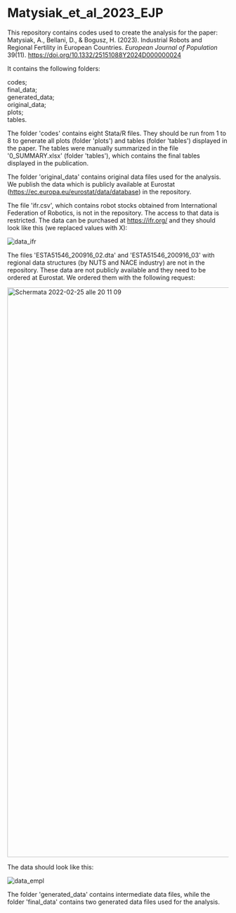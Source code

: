 # Matysiak_et_al_2023_EJP

This repository contains codes used to create the analysis for the paper:
Matysiak, A., Bellani, D., & Bogusz, H. (2023). Industrial Robots and Regional Fertility in European Countries. *European Journal of Population* 39(11). https://doi.org/10.1332/25151088Y2024D000000024

It contains the following folders:

codes;\
final_data;\
generated_data;\
original_data;\
plots;\
tables.

The folder 'codes' contains eight Stata/R files. They should be run from 1 to 8 to generate all plots (folder 'plots') and tables (folder 'tables') displayed in the paper. The tables were manually summarized in the file '0_SUMMARY.xlsx' (folder 'tables'), which contains the final tables displayed in the publication.

The folder 'original_data' contains original data files used for the analysis. We publish the data which is publicly available at Eurostat (https://ec.europa.eu/eurostat/data/database) in the repository.

The file 'ifr.csv', which contains robot stocks obtained from International Federation of Robotics, is not in the repository. The access to that data is restricted. The data can be purchased at https://ifr.org/ and they should look like this (we replaced values with X):

![data_ifr](https://github.com/LabFam/Matysiak_et_al_2023_EJP/assets/56295276/c8d2f3c2-c4ab-4b40-a055-96ff87d97987)

The files 'ESTA51546_200916_02.dta' and 'ESTA51546_200916_03' with regional data structures (by NUTS and NACE industry) are not in the repository. These data are not publicly available and they need to be ordered at Eurostat. We ordered them with the following request:

<img width="1295" alt="Schermata 2022-02-25 alle 20 11 09" src="https://github.com/LabFam/Matysiak_et_al_2023_EJP/assets/56295276/ddf0b465-25b7-40ca-8c4f-68711b5caa5f">

The data should look like this:

![data_empl](https://github.com/LabFam/Matysiak_et_al_2023_EJP/assets/56295276/b490e25e-4ad8-4014-8ff9-86299beaaac1)

The folder 'generated_data' contains intermediate data files, while the folder 'final_data' contains two generated data files used for the analysis.
